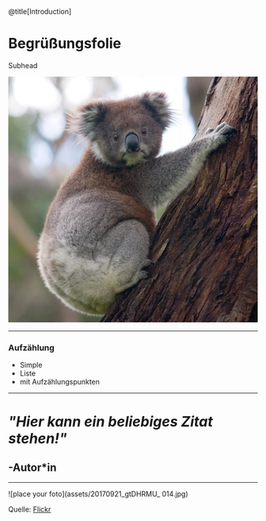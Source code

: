 @title[Introduction]



# Begrüßungsfolie

Subhead

![Beliebiges Foto](assets/Koala_climbing_tree.jpg)

---


              
### Aufzählung
     
* Simple 
* Liste
* mit Aufzählungspunkten

---


# *"Hier kann ein beliebiges Zitat stehen!"*
## -Autor*in

---

![place your foto](assets/20170921_gtDHRMU_ 014.jpg)


Quelle: [Flickr](https://www.flickr.com/photos/mainzed/37270741400/in/album-72157685904131882/)

